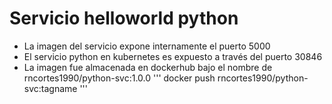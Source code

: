 # Servicio helloworld python

* La imagen del servicio expone internamente el puerto 5000
* El servicio python en kubernetes es expuesto a través del puerto 30846
* La imagen fue almacenada en dockerhub bajo el nombre de rncortes1990/python-svc:1.0.0
'''
docker push rncortes1990/python-svc:tagname
'''
